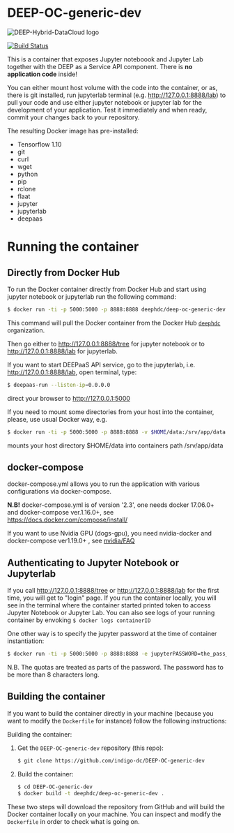 DEEP-OC-generic-dev
============================================

![DEEP-Hybrid-DataCloud logo](https://docs.deep-hybrid-datacloud.eu/en/latest/_static/logo.png)

[![Build Status](https://jenkins.indigo-datacloud.eu:8080/buildStatus/icon?job=Pipeline-as-code/DEEP-OC-org/DEEP-OC-generic-dev/master)](https://jenkins.indigo-datacloud.eu:8080/job/Pipeline-as-code/job/DEEP-OC-org/job/DEEP-OC-generic-dev/job/master)

This is a container that exposes Jupyter noteboook and Jupyter Lab together with the DEEP as a Service API component. There is **no application code** inside!

You can either mount host volume with the code into the container, or as, there is git installed, run jupyterlab terminal (e.g. http://127.0.0.1:8888/lab) to pull your code and use either jupyter notebook or jupyter lab 
for the development of your application. Test it immediately and when ready, commit your changes back to your repository.


The resulting Docker image has pre-installed:
* Tensorflow 1.10
* git
* curl
* wget
* python
* pip
* rclone
* flaat
* jupyter
* jupyterlab
* deepaas


# Running the container

## Directly from Docker Hub

To run the Docker container directly from Docker Hub and start using jupyter notebook or jupyterlab run the following command:

```bash
$ docker run -ti -p 5000:5000 -p 8888:8888 deephdc/deep-oc-generic-dev
```

This command will pull the Docker container from the Docker Hub
[`deephdc`](https://hub.docker.com/u/deephdc/) organization.

Then go either to http://127.0.0.1:8888/tree for jupyter notebook or to http://127.0.0.1:8888/lab for jupyterlab.

If you want to start DEEPaaS API service, go to the jupyterlab, i.e. http://127.0.0.1:8888/lab, open terminal, type:

```bash
$ deepaas-run --listen-ip=0.0.0.0
```

direct your browser to http://127.0.0.1:5000

If you need to mount some directories from your host into the container, please, use usual Docker way, e.g.

```bash
$ docker run -ti -p 5000:5000 -p 8888:8888 -v $HOME/data:/srv/app/data deephdc/deep-oc-generic-dev
```

mounts your host directory $HOME/data into containers path /srv/app/data


## docker-compose

docker-compose.yml allows you to run the application with various configurations via docker-compose.

**N.B!** docker-compose.yml is of version '2.3', one needs docker 17.06.0+ and docker-compose ver.1.16.0+, see https://docs.docker.com/compose/install/

If you want to use Nvidia GPU (dogs-gpu), you need nvidia-docker and docker-compose ver1.19.0+ , see [nvidia/FAQ](https://github.com/NVIDIA/nvidia-docker/wiki/Frequently-Asked-Questions#do-you-support-docker-compose)


## Authenticating to Jupyter Notebook or Jupyterlab

If you call http://127.0.0.1:8888/tree or http://127.0.0.1:8888/lab for the first time, you will get to "login" page. If you run the container locally, 
you will see in the terminal where the container started printed token to access Jupyter Notebook or Jupyter Lab. 
You can also see logs of your running container by envoking ```$ docker logs containerID```

One other way is to specify the jupyter password at the time of container instantiation:

```bash
$ docker run -ti -p 5000:5000 -p 8888:8888 -e jupyterPASSWORD=the_pass_for_jupyter deephdc/deep-oc-generic-dev
```

N.B. The quotas are treated as parts of the password. The password has to be more than 8 characters long.


## Building the container

If you want to build the container directly in your machine (because you want
to modify the `Dockerfile` for instance) follow the following instructions:

Building the container:

1. Get the `DEEP-OC-generic-dev` repository (this repo):

    ```bash
    $ git clone https://github.com/indigo-dc/DEEP-OC-generic-dev
    ```

2. Build the container:

    ```bash
    $ cd DEEP-OC-generic-dev
    $ docker build -t deephdc/deep-oc-generic-dev .
    ```

These two steps will download the repository from GitHub and will build the
Docker container locally on your machine. You can inspect and modify the
`Dockerfile` in order to check what is going on.

